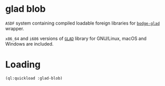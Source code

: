 # glad blob

`ASDF` system containing compiled loadable foreign libraries for
[`bodge-glad`](https://github.com/borodust/bodge-glad) wrapper.

`x86_64` and `i686` versions of [`GLAD`](https://github.com/Dav1dde/glad) library for
GNU/Linux, macOS and Windows are included.

# Loading
```lisp
(ql:quickload :glad-blob)
```
